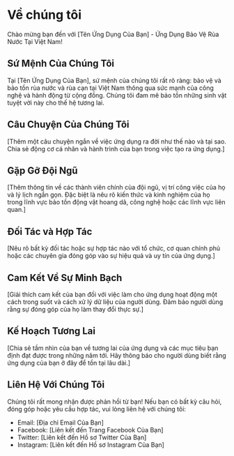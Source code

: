 # Về chúng tôi

Chào mừng bạn đến với [Tên Ứng Dụng Của Bạn] - Ứng Dụng Bảo Vệ Rùa Nước Tại Việt Nam!



## Sứ Mệnh Của Chúng Tôi

Tại [Tên Ứng Dụng Của Bạn], sứ mệnh của chúng tôi rất rõ ràng: bảo vệ và bảo tồn rùa nước và rùa cạn tại Việt Nam thông qua sức mạnh của công nghệ và hành động từ cộng đồng. Chúng tôi đam mê bảo tồn những sinh vật tuyệt vời này cho thế hệ tương lai.

## Câu Chuyện Của Chúng Tôi

[Thêm một câu chuyện ngắn về việc ứng dụng ra đời như thế nào và tại sao. Chia sẻ động cơ cá nhân và hành trình của bạn trong việc tạo ra ứng dụng.]

## Gặp Gỡ Đội Ngũ

[Thêm thông tin về các thành viên chính của đội ngũ, vị trí công việc của họ và lý lịch ngắn gọn. Đặc biệt là nêu rõ kiến thức và kinh nghiệm của họ trong lĩnh vực bảo tồn động vật hoang dã, công nghệ hoặc các lĩnh vực liên quan.]

## Đối Tác và Hợp Tác

[Nêu rõ bất kỳ đối tác hoặc sự hợp tác nào với tổ chức, cơ quan chính phủ hoặc các chuyên gia đóng góp vào sự hiệu quả và uy tín của ứng dụng.]


## Cam Kết Về Sự Minh Bạch

[Giải thích cam kết của bạn đối với việc làm cho ứng dụng hoạt động một cách trong suốt và cách xử lý dữ liệu của người dùng. Đảm bảo người dùng rằng sự đóng góp của họ làm thay đổi thực sự.]

## Kế Hoạch Tương Lai

[Chia sẻ tầm nhìn của bạn về tương lai của ứng dụng và các mục tiêu bạn định đạt được trong những năm tới. Hãy thông báo cho người dùng biết rằng ứng dụng của bạn ở đây để tồn tại lâu dài.]

## Liên Hệ Với Chúng Tôi

Chúng tôi rất mong nhận được phản hồi từ bạn! Nếu bạn có bất kỳ câu hỏi, đóng góp hoặc yêu cầu hợp tác, vui lòng liên hệ với chúng tôi:

- Email: [Địa chỉ Email Của Bạn]
- Facebook: [Liên kết đến Trang Facebook Của Bạn]
- Twitter: [Liên kết đến Hồ sơ Twitter Của Bạn]
- Instagram: [Liên kết đến Hồ sơ Instagram Của Bạn]